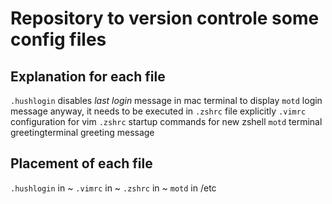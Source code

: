 # Repository to version controle some config files

## Explanation for each file
`.hushlogin` disables *last login* message in mac terminal to display `motd` login message anyway, it needs to be executed in `.zshrc` file explicitly
`.vimrc` configuration for vim
`.zshrc` startup commands for new zshell
`motd` terminal greetingterminal greeting message

## Placement of each file
`.hushlogin` in ~
`.vimrc` in ~
`.zshrc` in ~
`motd` in /etc
